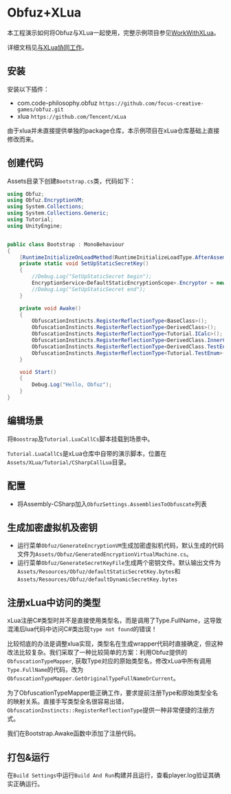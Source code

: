 # Obfuz+XLua

本工程演示如何将Obfuz与XLua一起使用，完整示例项目参见[WorkWithXLua](https://github.com/focus-creative-games/obfuz-samples/tree/main/WorkWithXLua)。

详细文档见[与XLua协同工作](../manual/xlua/work-with-xlua)。

## 安装

安装以下插件：

- com.code-philosophy.obfuz `https://github.com/focus-creative-games/obfuz.git`
- xlua `https://github.com/Tencent/xLua`

由于xlua并未直接提供单独的package仓库，本示例项目在xLua仓库基础上直接修改而来。

## 创建代码

Assets目录下创建`Bootstrap.cs`类，代码如下：

```csharp
using Obfuz;
using Obfuz.EncryptionVM;
using System.Collections;
using System.Collections.Generic;
using Tutorial;
using UnityEngine;


public class Bootstrap : MonoBehaviour
{
    [RuntimeInitializeOnLoadMethod(RuntimeInitializeLoadType.AfterAssembliesLoaded)]
    private static void SetUpStaticSecretKey()
    {
        //Debug.Log("SetUpStaticSecret begin");
        EncryptionService<DefaultStaticEncryptionScope>.Encryptor = new GeneratedEncryptionVirtualMachine(Resources.Load<TextAsset>("Obfuz/defaultStaticSecretKey").bytes);
        //Debug.Log("SetUpStaticSecret end");
    }

    private void Awake()
    {
        ObfuscationInstincts.RegisterReflectionType<BaseClass>();
        ObfuscationInstincts.RegisterReflectionType<DerivedClass>();
        ObfuscationInstincts.RegisterReflectionType<Tutorial.ICalc>();
        ObfuscationInstincts.RegisterReflectionType<DerivedClass.InnerCalc>();
        ObfuscationInstincts.RegisterReflectionType<DerivedClass.TestEnumInner>();
        ObfuscationInstincts.RegisterReflectionType<Tutorial.TestEnum>();
    }

    void Start()
    {
        Debug.Log("Hello, Obfuz");
    }
}
```

## 编辑场景

将`Boostrap`及`Tutorial.LuaCallCs`脚本挂载到场景中。

`Tutorial.LuaCallCs`是xLua仓库中自带的演示脚本，位置在`Assets/XLua/Tutorial/CSharpCallLua`目录。

## 配置

- 将Assembly-CSharp加入`ObfuzSettings.AssembliesToObfuscate`列表

## 生成加密虚拟机及密钥

- 运行菜单`Obfuz/GenerateEncryptionVM`生成加密虚拟机代码，默认生成的代码文件为`Assets/Obfuz/GeneratedEncryptionVirtualMachine.cs`。
- 运行菜单`Obfuz/GenerateSecretKeyFile`生成两个密钥文件。默认输出文件为`Assets/Resources/Obfuz/defaultStaticSecretKey.bytes`和`Assets/Resources/Obfuz/defaultDynamicSecretKey.bytes`

## 注册xLua中访问的类型

xLua注册C#类型时并不是直接使用类型名，而是调用了Type.FullName，这导致混淆后lua代码中访问C#类出现`type not found`的错误！

比较彻底的办法是调整xlua实现，类型名在生成wrapper代码时直接确定，但这种改法比较复杂。我们采取了一种比较简单的方案：利用Obfuz提供的`ObfuscationTypeMapper`,
获取Type对应的原始类型名，修改xLua中所有调用`Type.FullName`的代码，改为`ObfuscationTypeMapper.GetOriginalTypeFullNameOrCurrent`。

为了ObfuscationTypeMapper能正确工作，要求提前注册Type和原始类型全名的映射关系。直接手写类型全名很容易出错，`ObfuscationInstincts::RegisterReflectionType`提供一种非常便捷的注册方式。

我们在Bootstrap.Awake函数中添加了注册代码。

## 打包&运行

在`Build Settings`中运行`Build And Run`构建并且运行，查看player.log验证其确实正确运行。
